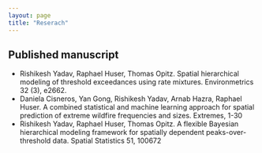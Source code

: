 ```yaml
--- 
layout: page
title: "Reserach"
---
```


## Published manuscript
- Rishikesh Yadav, Raphael Huser, Thomas Opitz. Spatial hierarchical modeling of threshold exceedances using rate mixtures. 
Environmetrics 32 (3), e2662. 
- Daniela Cisneros, Yan Gong, Rishikesh Yadav, Arnab Hazra, Raphael Huser. A combined statistical and machine learning approach for spatial prediction of extreme wildfire frequencies and sizes. Extremes, 1-30
- Rishikesh Yadav, Raphael Huser, Thomas Opitz. A flexible Bayesian hierarchical modeling framework for spatially dependent peaks-over-threshold data. Spatial Statistics 51, 100672

